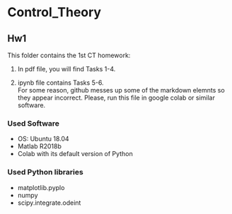 # Control_Theory

## Hw1
This folder contains the 1st CT homework:

1. In pdf file, you will find Tasks 1-4.

2. ipynb file contains Tasks 5-6. <br>
For some reason, github messes up some of the markdown elemnts so they appear incorrect.
Please, run this file in google colab or similar software. 


### Used Software
* OS: Ubuntu 18.04
* Matlab R2018b
* Colab with its default version of Python

### Used Python libraries
* matplotlib.pyplo
* numpy
* scipy.integrate.odeint
